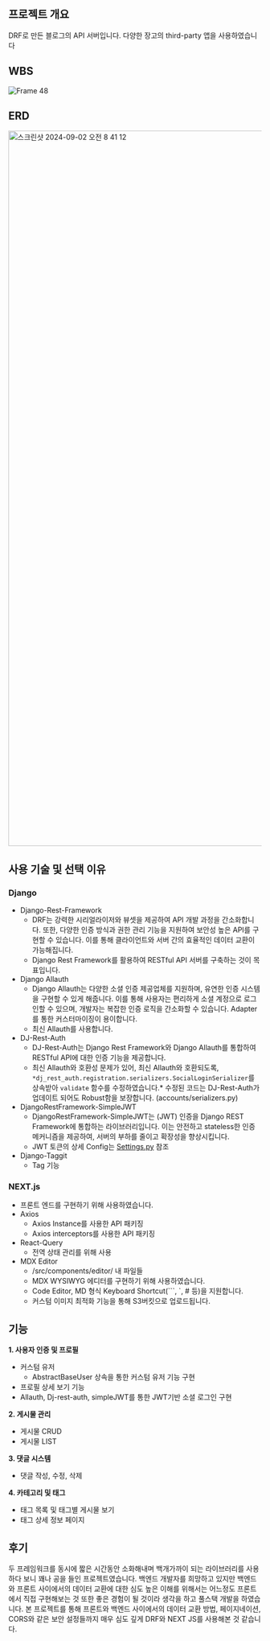 ## 프로젝트 개요

DRF로 만든 블로그의 API 서버입니다. 다양한 장고의 third-party 앱을 사용하였습니다

## WBS

![Frame 48](https://github.com/user-attachments/assets/925f4acd-8198-45ae-a4ac-61a47b10596b)

## ERD

<img width="1422" alt="스크린샷 2024-09-02 오전 8 41 12" src="https://github.com/user-attachments/assets/b9c94bbe-abcb-47a5-85e1-6a69bbbb0f52">

## 사용 기술 및 선택 이유

### Django

- Django-Rest-Framework
    - DRF는 강력한 시리얼라이저와 뷰셋을 제공하여 API 개발 과정을 간소화합니다. 또한, 다양한 인증 방식과 권한 관리 기능을 지원하여 보안성 높은 API를 구현할 수 있습니다. 이를 통해 클라이언트와 서버 간의 효율적인 데이터 교환이 가능해집니다.
    - Django Rest Framework를 활용하여 RESTful API 서버를 구축하는 것이 목표입니다.
- Django Allauth
    - Django Allauth는 다양한 소셜 인증 제공업체를 지원하며, 유연한 인증 시스템을 구현할 수 있게 해줍니다. 이를 통해 사용자는 편리하게 소셜 계정으로 로그인할 수 있으며, 개발자는 복잡한 인증 로직을 간소화할 수 있습니다. Adapter를 통한 커스터마이징이 용이합니다.
    - 최신 Allauth를 사용합니다.
- DJ-Rest-Auth
    - DJ-Rest-Auth는 Django Rest Framework와 Django Allauth를 통합하여 RESTful API에 대한 인증 기능을 제공합니다.
    - 최신 Allauth와 호환성 문제가 있어, 최신 Allauth와 호환되도록, `*dj_rest_auth.registration.serializers.SocialLoginSerializer`를 상속받아 `validate` 함수를 수정하였습니다.* 수정된 코드는 DJ-Rest-Auth가 업데이트 되어도 Robust함을 보장합니다. (accounts/serializers.py)
- DjangoRestFramework-SimpleJWT
    - DjangoRestFramework-SimpleJWT는 (JWT) 인증을 Django REST Framework에 통합하는 라이브러리입니다. 이는 안전하고 stateless한 인증 메커니즘을 제공하여, 서버의 부하를 줄이고 확장성을 향상시킵니다.
    - JWT 토큰의 상세 Config는 [Settings.py](http://Settings.py) 참조
- Django-Taggit
    - Tag 기능

### NEXT.js

- 프론트 엔드를 구현하기 위해 사용하였습니다.
- Axios
    - Axios Instance를 사용한 API 패키징
    - Axios interceptors를 사용한 API 패키징
- React-Query
    - 전역 상태 관리를 위해 사용
- MDX Editor
    - /src/components/editor/ 내 파일들
    - MDX WYSIWYG 에디터를 구현하기 위해 사용하였습니다.
    - Code Editor, MD 형식 Keyboard Shortcut(```, `, # 등)을 지원합니다.
    - 커스텀 이미지 최적화 기능을 통해 S3버킷으로 업로드됩니다.

## 기능

**1. 사용자 인증 및 프로필** 

- 커스텀 유저
    - AbstractBaseUser 상속을 통한 커스텀 유저 기능 구현
- 프로필 상세 보기 기능
- Allauth, Dj-rest-auth, simpleJWT를 통한 JWT기반 소셜 로그인 구현

**2. 게시물 관리**

- 게시물 CRUD
- 게시물 LIST

**3. 댓글 시스템** 

- 댓글 작성, 수정, 삭제

**4. 카테고리 및 태그**

- 태그 목록 및 태그별 게시물 보기
- 태그 상세 정보 페이지

## 후기
두 프레임워크를 동시에 짧은 시간동안 소화해내며 백개가까이 되는 라이브러리를 사용하다 보니 꽤나 공을 들인 프로젝트였습니다.
백엔드 개발자를 희망하고 있지만 백엔드와 프론트 사이에서의 데이터 교환에 대한 심도 높은 이해를 위해서는 어느정도 프론트에서 직접 구현해보는 것 또한 좋은 경험이 될 것이라 생각을 하고 풀스택 개발을 하였습니다.
본 프로젝트를 통해 프론트와 백엔드 사이에서의 데이터 교환 방법, 페이지네이션, CORS와 같은 보안 설정들까지 매우 심도 깊게 DRF와 NEXT JS를 사용해본 것 같습니다.
